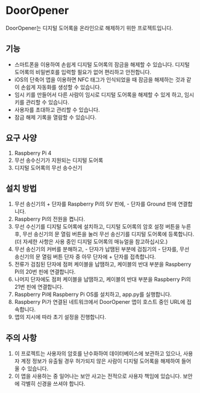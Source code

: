 # DoorOpener

DoorOpener는 디지털 도어록을 온라인으로 해제하기 위한 프로젝트입니다.

## 기능
- 스마트폰을 이용하여 손쉽게 디지털 도어록의 잠금을 해제할 수 있습니다. 디지털 도어록의 비밀번호를 입력할 필요가 없어 편리하고 안전합니다.
- iOS의 단축어 앱을 이용하면 NFC 태그가 인식되었을 때 잠금을 해제하는 것과 같이 손쉽게 자동화를 생성할 수 있습니다.
- 임시 키를 만들어서 다른 사람이 임시로 디지털 도어록을 해제할 수 있게 하고, 임시 키를 관리할 수 있습니다.
- 사용자를 초대하고 관리할 수 있습니다.
- 잠금 해제 기록을 열람할 수 있습니다.

## 요구 사양
1. Raspberry Pi 4
2. 무선 송수신기가 지원되는 디지털 도어록
3. 디지털 도어록의 무선 송수신기

 ## 설치 방법
 1. 무선 송신기의 + 단자를 Raspberry Pi의 5V 핀에, - 단자를 Ground 핀에 연결합니다.
 2. Raspberry Pi의 전원을 켭니다.
 3. 무선 수신기를 디지털 도어록에 설치하고, 디지털 도어록의 암호 설정 버튼을 누른 후, 무선 송신기의 문 열림 버튼을 눌러 무선 송신기를 디지털 도어록에 등록합니다. (더 자세한 사항은 사용 중인 디지털 도어록의 매뉴얼을 참고하십시오.)
 4. 무선 송신기의 커버를 분해하고, - 단자가 납땜된 부분에 검침기의 - 단자를, 무선 송신기의 문 열림 버튼 단자 중 아무 단자에 + 단자를 접촉합니다.
 5. 전류가 검침된 단자에 점퍼 케이블을 납땜하고, 케이블의 반대 부분을 Raspberry Pi의 20번 핀에 연결합니다.
 6. 나머지 단자에도 점퍼 케이블을 납땜하고, 케이블의 반대 부분을 Raspberry Pi의 21번 핀에 연결합니다.
 7. Raspberry Pi에 Raspberry Pi OS를 설치하고, app.py를 실행합니다.
 8. Raspberry Pi가 연결된 네트워크에서 DoorOpener 앱이 호스트 중인 URL에 접속합니다.
 9. 앱의 지시에 따라 초기 설정을 진행합니다.

## 주의 사항
1. 이 프로젝트는 사용자의 암호를 난수화하여 데이터베이스에 보관하고 있으나, 사용자 계정 정보가 유출될 경우 허가되지 않은 사람이 디지털 도어록을 해제하여 들어올 수 있습니다.
2. 이 앱을 사용하는 중 일어나는 보안 사고는 전적으로 사용자 책임에 있습니다. 보안에 각별히 신경을 쓰셔야 합니다.
